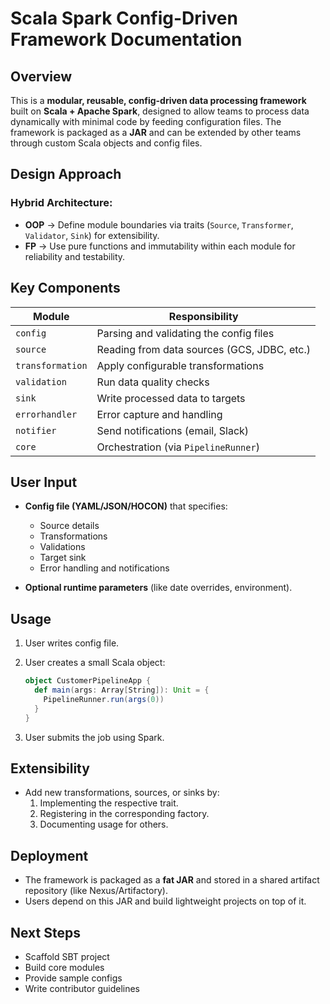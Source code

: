 # Scala Spark Config-Driven Framework Documentation

## Overview
This is a **modular, reusable, config-driven data processing framework** built on **Scala + Apache Spark**, designed to allow teams to process data dynamically with minimal code by feeding configuration files. The framework is packaged as a **JAR** and can be extended by other teams through custom Scala objects and config files.

## Design Approach
### Hybrid Architecture:
- **OOP** → Define module boundaries via traits (`Source`, `Transformer`, `Validator`, `Sink`) for extensibility.
- **FP** → Use pure functions and immutability within each module for reliability and testability.

## Key Components
| Module         | Responsibility                             |
|----------------|---------------------------------------------|
| `config`      | Parsing and validating the config files     |
| `source`      | Reading from data sources (GCS, JDBC, etc.) |
| `transformation`| Apply configurable transformations        |
| `validation`  | Run data quality checks                     |
| `sink`        | Write processed data to targets             |
| `errorhandler`| Error capture and handling                  |
| `notifier`    | Send notifications (email, Slack)           |
| `core`        | Orchestration (via `PipelineRunner`)        |

## User Input
- **Config file (YAML/JSON/HOCON)** that specifies:
  - Source details
  - Transformations
  - Validations
  - Target sink
  - Error handling and notifications

- **Optional runtime parameters** (like date overrides, environment).

## Usage
1. User writes config file.
2. User creates a small Scala object:

   ```scala
   object CustomerPipelineApp {
     def main(args: Array[String]): Unit = {
       PipelineRunner.run(args(0))
     }
   }
   ```

3. User submits the job using Spark.

## Extensibility
- Add new transformations, sources, or sinks by:
  1. Implementing the respective trait.
  2. Registering in the corresponding factory.
  3. Documenting usage for others.

## Deployment
- The framework is packaged as a **fat JAR** and stored in a shared artifact repository (like Nexus/Artifactory).
- Users depend on this JAR and build lightweight projects on top of it.

## Next Steps
- Scaffold SBT project  
- Build core modules  
- Provide sample configs  
- Write contributor guidelines  

